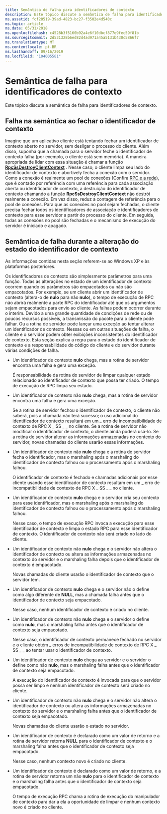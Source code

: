 ```yaml
---
title: Semântica de falha para identificadores de contexto
description: Este tópico discute a semântica de falha para identificadores de contexto.
ms.assetid: fcf28519-39ad-4823-bc27-f3502e4d540c
ms.topic: article
ms.date: 05/31/2018
ms.openlocfilehash: c4528b3f5160b92a4e6f10dbcf877e9fec59f81b
ms.sourcegitcommit: 2d531328b6ed82d4ad971a45a5131b430c5866f7
ms.translationtype: MT
ms.contentlocale: pt-BR
ms.lasthandoff: 09/16/2019
ms.locfileid: "104005581"
---
```

# <a name="failure-semantics-for-context-handles"></a>Semântica de falha para identificadores de contexto

Este tópico discute a semântica de falha para identificadores de contexto.

## <a name="failure-semantics-when-closing-the-context-handle-fails"></a>Falha na semântica ao fechar o identificador de contexto

Imagine que um aplicativo cliente está tentando fechar um identificador de contexto aberto no servidor, sem desligar o processo do cliente. Além disso, suponha que a chamada para o servidor feche o identificador de contexto falha (por exemplo, o cliente está sem memória). A maneira apropriada de lidar com essa situação é chamar a função [**RpcSsDestroyClientContext**](/windows/desktop/api/Rpcndr/nf-rpcndr-rpcssdestroyclientcontext) . Nesse caso, o cliente limpa seu lado do identificador de contexto e abortively fecha a conexão com o servidor. Como a conexão é realmente um pool de conexões (Confira [RPC e a rede](rpc-and-the-network.md)), que é contado por referência com uma referência para cada associação aberta ou identificador de contexto, a destruição do identificador de contexto chamando a função **RpcSsDestroyClientContext** não destrói realmente a conexão. Em vez disso, reduz a contagem de referência para o pool de conexões. Para que as conexões no pool sejam fechadas, o cliente precisa fechar todos os identificadores de associação e identificadores de contexto para esse servidor a partir do processo do cliente. Em seguida, todas as conexões no pool são fechadas e o mecanismo de execução do servidor é iniciado e apagado.

## <a name="failure-semantics-during-change-of-state-of-the-context-handle"></a>Semântica de falha durante a alteração do estado do identificador de contexto

As informações contidas nesta seção referem-se ao Windows XP e às plataformas posteriores.

Os identificadores de contexto são simplesmente parâmetros para uma função. Todas as alterações no estado de um identificador de contexto ocorrem quando os parâmetros são empacotados ou não são empacotados. Por exemplo, se um cliente abrir um identificador de contexto (altera-o de **nulo** para não **nulo**), o tempo de execução de RPC não abrirá realmente a parte RPC do identificador até que os argumentos sejam empacotados para envio ao cliente. As falhas podem ocorrer durante o interim. Devido a uma grande quantidade de condições de rede ou de poucos recursos possíveis, a transmissão do pacote para o cliente pode falhar. Ou a rotina de servidor pode lançar uma exceção ao tentar alterar um identificador de contexto. Nessas ou em outras situações de falha, o cliente e o servidor podem obter exibições inconsistentes do identificador de contexto. Esta seção explica a regra para o estado do identificador de contexto e a responsabilidade do código do cliente e do servidor durante várias condições de falha.

-   Um identificador de contexto **nulo** chega, mas a rotina de servidor encontra uma falha e gera uma exceção.

    É responsabilidade da rotina do servidor de limpar qualquer estado relacionado ao identificador de contexto que possa ter criado. O tempo de execução de RPC limpa seu estado.

-   Um identificador de contexto não **nulo** chega, mas a rotina de servidor encontra uma falha e gera uma exceção.

    Se a rotina de servidor fechou o identificador de contexto, o cliente não saberá, pois a chamada não terá sucesso; o uso adicional do identificador de contexto resultará em um \_ erro de incompatibilidade de contexto de RPC X \_ SS \_ \_ no cliente. Se a rotina de servidor não modificar o identificador de contexto, o cliente ainda poderá usá-lo. Se a rotina de servidor alterar as informações armazenadas no contexto do servidor, novas chamadas do cliente usarão essas informações.

-   Um identificador de contexto não **nulo** chega e a rotina de servidor fecha o identificador, mas o marshaling após o marshaling do identificador de contexto falhou ou o processamento após o marshaling falhou.

    O identificador de contexto é fechado e chamadas adicionais por esse cliente usando esse identificador de contexto resultam em um \_ erro de incompatibilidade de contexto de RPC X \_ SS \_ \_ no cliente.

-   Um identificador de contexto **nulo** chega e o servidor cria seu contexto para esse identificador, mas o marshaling após o marshaling do identificador de contexto falhou ou o processamento após o marshaling falhou.

    Nesse caso, o tempo de execução RPC invoca a execução para esse identificador de contexto e limpa o estado RPC para esse identificador de contexto. O identificador de contexto não será criado no lado do cliente.

-   Um identificador de contexto não **nulo** chega e o servidor não altera o identificador de contexto ou altera as informações armazenadas no contexto do servidor e o marshaling falha depois que o identificador de contexto é empacotado.

    Novas chamadas do cliente usarão o identificador de contexto que o servidor tem.

-   Um identificador de contexto **nulo** chega e o servidor não o define como algo diferente de **NULL**, mas a chamada falha antes que o identificador de contexto seja empacotado.

    Nesse caso, nenhum identificador de contexto é criado no cliente.

-   Um identificador de contexto não **nulo** chega e o servidor o define como **nulo**, mas o marshaling falha antes que o identificador de contexto seja empacotado.

    Nesse caso, o identificador de contexto permanece fechado no servidor e o cliente obtém \_ erros de incompatibilidade de contexto de RPC X \_ SS \_ \_ ao tentar usar o identificador de contexto.

-   Um identificador de contexto **nulo** chega ao servidor e o servidor o define como não **nulo**, mas o marshaling falha antes que o identificador de contexto seja empacotado.

    A execução do identificador de contexto é invocada para que o servidor possa ser limpo e nenhum identificador de contexto será criado no cliente.

-   Um identificador de contexto não **nulo** chega e o servidor não altera o identificador de contexto ou altera as informações armazenadas no contexto do servidor e o marshaling falha antes que o identificador de contexto seja empacotado.

    Novas chamadas do cliente usarão o estado no servidor.

-   Um identificador de contexto é declarado como um valor de retorno e a rotina de servidor retorna **NULL** para o identificador de contexto e o marshaling falha antes que o identificador de contexto seja empacotado.

    Nesse caso, nenhum contexto novo é criado no cliente.

-   Um identificador de contexto é declarado como um valor de retorno, e a rotina de servidor retorna um não **nulo** para o identificador de contexto e o marshaling falha antes que o identificador de contexto seja empacotado.

    O tempo de execução RPC chama a rotina de execução do manipulador de contexto para dar a ela a oportunidade de limpar e nenhum contexto novo é criado no cliente.

 

 




